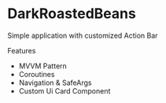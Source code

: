 # DarkRoastedBeans

Simple application with customized Action Bar

Features
- MVVM Pattern
- Coroutines
- Navigation & SafeArgs
- Custom Ui Card Component
